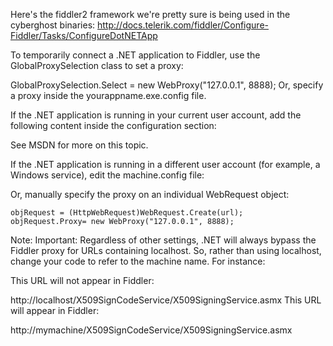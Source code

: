 

Here's the fiddler2 framework we're pretty sure is being used in the cyberghost binaries:
http://docs.telerik.com/fiddler/Configure-Fiddler/Tasks/ConfigureDotNETApp



To temporarily connect a .NET application to Fiddler, use the GlobalProxySelection class to set a proxy:

GlobalProxySelection.Select = new WebProxy("127.0.0.1", 8888);
Or, specify a proxy inside the yourappname.exe.config file.

If the .NET application is running in your current user account, add the following content inside the configuration section:

<configuration>
 <system.net>
  <defaultProxy>
   <proxy bypassonlocal="false" usesystemdefault="true" />
  </defaultProxy>
 </system.net>
</configuration>
See MSDN for more on this topic.

If the .NET application is running in a different user account (for example, a Windows service), edit the machine.config file:

<!-- The following section is to force use of Fiddler for all applications, including those running in service accounts -->  <system.net>
 <defaultProxy>
  <proxy autoDetect="false" bypassonlocal="false" proxyaddress="http://127.0.0.1:8888" usesystemdefault="false" />
 </defaultProxy>
</system.net>
Or, manually specify the proxy on an individual WebRequest object:

    objRequest = (HttpWebRequest)WebRequest.Create(url);
    objRequest.Proxy= new WebProxy("127.0.0.1", 8888);
Note: Important: Regardless of other settings, .NET will always bypass the Fiddler proxy for URLs containing localhost. So, rather than using localhost, change your code to refer to the machine name. For instance:

This URL will not appear in Fiddler:

http://localhost/X509SignCodeService/X509SigningService.asmx
This URL will appear in Fiddler:

http://mymachine/X509SignCodeService/X509SigningService.asmx
